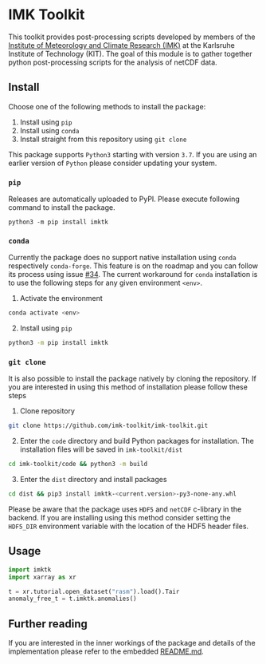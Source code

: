 # IMK Toolkit

This toolkit provides post-processing scripts developed by members of the
[Institute of Meteorology and Climate Research (IMK)](https://dev.to/epassaro/keep-your-research-reproducible-with-conda-pack-and-github-actions-339n)
at the Karlsruhe Institute of Technology (KIT). The goal of this module is to
gather together python post-processing scripts for the analysis of netCDF
data.

## Install

Choose one of the following methods to install the package:

1. Install using `pip`
2. Install using `conda`
3. Install straight from this repository using `git clone`

This package supports `Python3` starting with version `3.7`. If you are using
an earlier version of `Python` please consider updating your system.

### `pip`

Releases are automatically uploaded to PyPI. Please execute following command
to install the package.

```
python3 -m pip install imktk
```

### `conda`

Currently the package does no support native installation using `conda`
respectively `conda-forge`. This feature is on the roadmap and you can follow
its process using issue [#34](https://github.com/imk-toolkit/imk-toolkit/issues/34). 
The current workaround for `conda` installation is to use the following steps
for any given environment `<env>`.

1. Activate the environment
```bash
conda activate <env>
```
2. Install using `pip`
```bash
python3 -m pip install imktk
```

### `git clone`

It is also possible to install the package natively by cloning the repository.
If you are interested in using this method of installation please follow
these steps

1. Clone repository

```bash
git clone https://github.com/imk-toolkit/imk-toolkit.git
```

2. Enter the `code` directory and build Python packages for installation. The
installation files will be saved in `imk-toolkit/dist`

```bash
cd imk-toolkit/code && python3 -m build
```

3. Enter the `dist` directory and install packages

```bash
cd dist && pip3 install imktk-<current.version>-py3-none-any.whl
```

Please be aware that the package uses `HDF5` and `netCDF` c-library in the
backend. If you are installing using this method consider setting the
`HDF5_DIR` environment variable with the location of the HDF5 header files.


## Usage

```python
import imktk
import xarray as xr

t = xr.tutorial.open_dataset("rasm").load().Tair
anomaly_free_t = t.imktk.anomalies()
```
## Further reading
If you are interested in the inner workings of the package and details of the implementation please refer to the embedded [README.md](./imktk/README.md).
